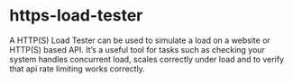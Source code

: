 # https-load-tester
A HTTP(S) Load Tester can be used to simulate a load on a website or HTTP(S) based API. It’s a useful tool for tasks such as checking your system handles concurrent load, scales correctly under load and to verify that api rate limiting works correctly.
